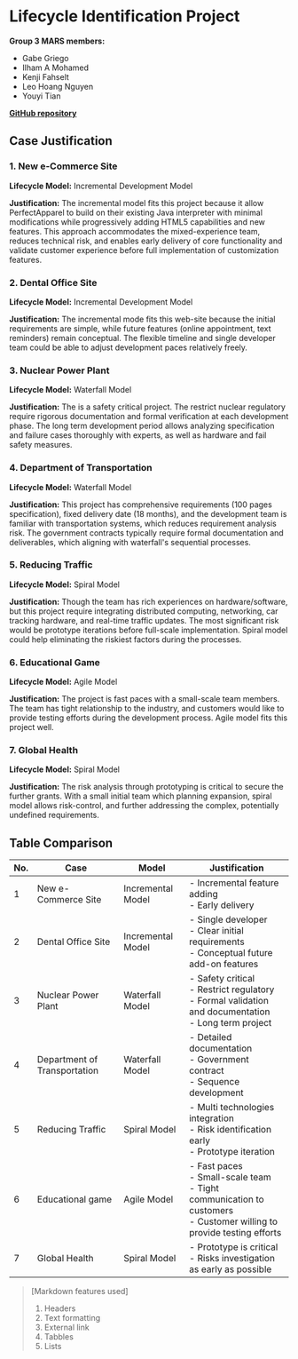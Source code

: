 
# Lifecycle Identification Project

**Group 3 MARS members:**
- Gabe Griego
- Ilham A Mohamed 
- Kenji Fahselt 
- Leo Hoang Nguyen
- Youyi Tian

**[GitHub repository](https://github.com/KenjiFH/CSS-360-Project-1 "https://github.com/KenjiFH/CSS-360-Project-1")**

## Case Justification

### 1. New e-Commerce Site

**Lifecycle Model:** Incremental Development Model

**Justification:**
The incremental model fits this project because it allow PerfectApparel to build on their existing Java interpreter with minimal modifications while progressively adding HTML5 capabilities and new features. This approach accommodates the mixed-experience team, reduces technical risk, and enables early delivery of core functionality and validate customer experience before full implementation of customization features.

### 2. Dental Office Site

**Lifecycle Model:** Incremental Development Model

**Justification:**
The incremental mode fits this web-site because the initial requirements are simple, while future features (online appointment, text reminders) remain conceptual. The flexible timeline and single developer team could be able to adjust development paces relatively freely.

### 3. Nuclear Power Plant

**Lifecycle Model:** Waterfall Model

**Justification:**
The is a safety critical project. The restrict nuclear regulatory require rigorous documentation and formal verification at each development phase. The long term development period allows analyzing specification and failure cases thoroughly with experts, as well as hardware and fail safety measures. 

### 4. Department of Transportation

**Lifecycle Model:** Waterfall Model

**Justification:**
This project has comprehensive requirements (100 pages specification), fixed delivery date (18 months), and the development team is familiar with transportation systems, which reduces requirement analysis risk. The government contracts typically require formal documentation and deliverables, which aligning with waterfall's sequential processes.

### 5. Reducing Traffic

**Lifecycle Model:** Spiral Model

**Justification:**
Though the team has rich experiences on hardware/software, but this project require integrating distributed computing, networking, car tracking hardware, and real-time traffic updates. The most significant risk would be prototype iterations before full-scale implementation. Spiral model could help eliminating the riskiest factors during the processes.


### 6. Educational Game

**Lifecycle Model:** Agile Model

**Justification:**
The project is fast paces with a small-scale team members. The team has tight relationship to the industry, and customers would like to provide testing efforts during the development process. Agile model fits this project well.


### 7. Global Health

**Lifecycle Model:** Spiral Model

**Justification:**
The risk analysis through prototyping is critical to secure the further grants. With a small initial team which planning expansion, spiral model allows risk-control, and further addressing the complex, potentially undefined requirements.

## Table Comparison

| No. | Case                         | Model             | Justification                                                                                                             |
| --- | ---------------------------- | ----------------- | ------------------------------------------------------------------------------------------------------------------------- |
| 1   | New e-Commerce Site          | Incremental Model | - Incremental feature adding<br>- Early delivery                                                                          |
| 2   | Dental Office Site           | Incremental Model | - Single developer<br>- Clear initial requirements<br>- Conceptual future add-on features                                 |
| 3   | Nuclear Power Plant          | Waterfall Model   | - Safety critical<br>- Restrict regulatory<br>- Formal validation and documentation<br>- Long term project                |
| 4   | Department of Transportation | Waterfall Model   | - Detailed documentation<br>- Government contract<br>- Sequence development                                               |
| 5   | Reducing Traffic             | Spiral Model      | - Multi technologies integration<br>- Risk identification early<br>- Prototype iteration                                  |
| 6   | Educational game             | Agile Model       | - Fast paces<br>- Small-scale team<br>- Tight communication to customers<br>- Customer willing to provide testing efforts |
| 7   | Global Health                | Spiral Model      | - Prototype is critical<br>- Risks investigation as early as possible                                                     |

> [Markdown features used]
> 1. Headers
> 2. Text formatting
> 3. External link
> 4. Tabbles
> 5. Lists

